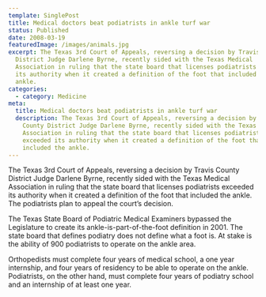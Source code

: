 ```yaml
---
template: SinglePost
title: Medical doctors beat podiatrists in ankle turf war
status: Published
date: 2008-03-19
featuredImage: /images/animals.jpg
excerpt: The Texas 3rd Court of Appeals, reversing a decision by Travis County
  District Judge Darlene Byrne, recently sided with the Texas Medical
  Association in ruling that the state board that licenses podiatrists exceeded
  its authority when it created a definition of the foot that included the
  ankle.
categories:
  - category: Medicine
meta:
  title: Medical doctors beat podiatrists in ankle turf war
  description: The Texas 3rd Court of Appeals, reversing a decision by Travis
    County District Judge Darlene Byrne, recently sided with the Texas Medical
    Association in ruling that the state board that licenses podiatrists
    exceeded its authority when it created a definition of the foot that
    included the ankle.
---
```

<!--StartFragment-->

The Texas 3rd Court of Appeals, reversing a decision by Travis County District Judge Darlene Byrne, recently sided with the Texas Medical Association in ruling that the state board that licenses podiatrists exceeded its authority when it created a definition of the foot that included the ankle. The podiatrists plan to appeal the court’s decision.

The Texas State Board of Podiatric Medical Examiners bypassed the Legislature to create its ankle-is-part-of-the-foot definition in 2001. The state board that defines podiatry does not define what a foot is. At stake is the ability of 900 podiatrists to operate on the ankle area.

Orthopedists must complete four years of medical school, a one year internship, and four years of residency to be able to operate on the ankle. Podiatrists, on the other hand, must complete four years of podiatry school and an internship of at least one year.

<!--EndFragment-->